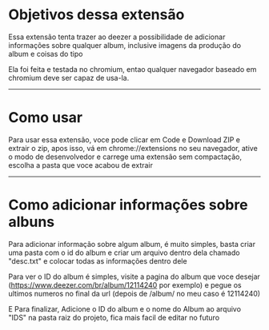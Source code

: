 # Objetivos dessa extensão

Essa extensão tenta trazer ao deezer a possibilidade de adicionar informações sobre qualquer album, inclusive imagens da produção do album e coisas do tipo

Ela foi feita e testada no chromium, entao qualquer navegador baseado em chromium deve ser capaz de usa-la.

--------------------

# Como usar

Para usar essa extensão, voce pode clicar em Code e Download ZIP e extrair o zip, apos isso, vá em chrome://extensions no seu navegador, ative o modo de desenvolvedor e carrege uma extensão sem compactação, escolha a pasta que voce acabou de extrair

--------------------

# Como adicionar informações sobre albuns

Para adicionar informação sobre algum album, é muito simples, basta criar uma pasta com o id do album e criar um arquivo dentro dela chamado "desc.txt" e colocar todas as informações dentro dele

Para ver o ID do album é simples, visite a pagina do album que voce desejar (https://www.deezer.com/br/album/12114240 por exemplo) e pegue os ultimos numeros no final da url (depois de /album/ no meu caso é 12114240)

E Para finalizar, Adicione o ID do album e o nome do Album ao arquivo "IDS" na pasta raiz do projeto, fica mais facil de editar no futuro

